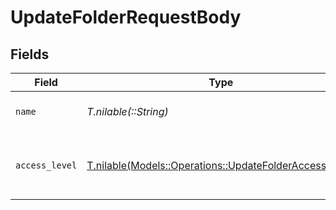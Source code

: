 # UpdateFolderRequestBody


## Fields

| Field                                                                                                        | Type                                                                                                         | Required                                                                                                     | Description                                                                                                  |
| ------------------------------------------------------------------------------------------------------------ | ------------------------------------------------------------------------------------------------------------ | ------------------------------------------------------------------------------------------------------------ | ------------------------------------------------------------------------------------------------------------ |
| `name`                                                                                                       | *T.nilable(::String)*                                                                                        | :heavy_minus_sign:                                                                                           | The name of the folder.                                                                                      |
| `access_level`                                                                                               | [T.nilable(Models::Operations::UpdateFolderAccessLevel)](../../models/operations/updatefolderaccesslevel.md) | :heavy_minus_sign:                                                                                           | The access level of the folder within the workspace.                                                         |